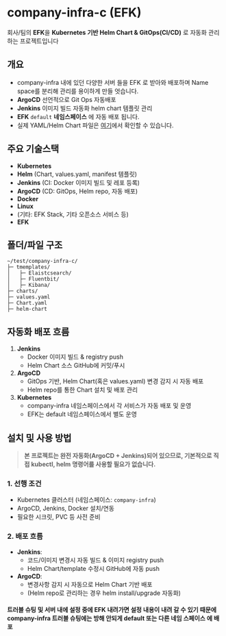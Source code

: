 # company-infra-c (EFK)

회사/팀의 **EFK**을 **Kubernetes 기반 Helm Chart & GitOps(CI/CD)** 로 자동화 관리하는 프로젝트입니다

## 개요
- company-infra 내에  있던 다양한 서버 들을  EFK 로 받아와  배포하며 Name space를 분리해 관리를 용이하게 만들 엇습니다.
- **ArgoCD** 선언적으로 Git Ops 자동배포
- **Jenkins** 이미지 빌드 자동화 helm chart 템플릿 관리
- **EFK** `default` **네임스페이스** 에 자동 배포 됩니다.
- 실제 YAML/Helm Chart 파일은 [여기](https://github.com/wlals2/company-infra-finish-c/tree/main/templates)에서 확인할 수 있습니다.

## 주요 기술스택

- **Kubernetes**
- **Helm** (Chart, values.yaml, manifest 템플릿)
- **Jenkins** (CI: Docker 이미지 빌드 및 레포 등록)
- **ArgoCD** (CD: GitOps, Helm repo, 자동 배포)
- **Docker**
- **Linux**
- (기타: EFK Stack, 기타 오픈소스 서비스 등)
- **EFK**

## 폴더/파일 구조
```
~/test/company-infra-c/
├─ tmemplates/
│   ├─ Elaistcsearch/
│   ├─ Fluentbit/
│   ├─ Kibana/
├─ charts/                    
├─ values.yaml
├─ Chart.yaml
├─ helm-chart
```
## 자동화 배포 흐름

1. **Jenkins**  
   - Docker 이미지 빌드 & registry push  
   - Helm Chart 소스 GitHub에 커밋/푸시
2. **ArgoCD**  
   - GitOps 기반, Helm Chart(혹은 values.yaml) 변경 감지 시 자동 배포  
   - Helm repo를 통한 Chart 설치 및 배포 관리
3. **Kubernetes**  
   - company-infra 네임스페이스에서 각 서비스가 자동 배포 및 운영
   - EFK는 default 네임스페이스에서 별도 운영

## 설치 및 사용 방법

> **본 프로젝트는 완전 자동화(ArgoCD + Jenkins)되어 있으므로, 기본적으로 직접 kubectl, helm 명령어를 사용할 필요가 없습니다.**

### 1. 선행 조건

- Kubernetes 클러스터 (네임스페이스: `company-infra`)
- ArgoCD, Jenkins, Docker 설치/연동
- 필요한 시크릿, PVC 등 사전 준비

### 2. 배포 흐름

- **Jenkins**:  
  - 코드/이미지 변경시 자동 빌드 & 이미지 registry push
  - Helm Chart/template 수정시 GitHub에 자동 push
- **ArgoCD**:  
  - 변경사항 감지 시 자동으로 Helm Chart 기반 배포
  - (Helm repo로 관리하는 경우 helm install/upgrade 자동화)

#### 트러블 슈팅 및 서버 내에 설정 중에 EFK  내려가면 설정 내용이 내려 갈 수 있기 때문에 company-infra 트러블 슈팅에는 방해 안되게 default 또는 다른 네임 스페이스 에 배포
